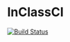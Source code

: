# InClassCI

[![Build Status](https://travis-ci.org/github/jadoonengr/InClassCI.svg?branch=master)](https://travis-ci.org/github/jadoonengr/InClassCI)
